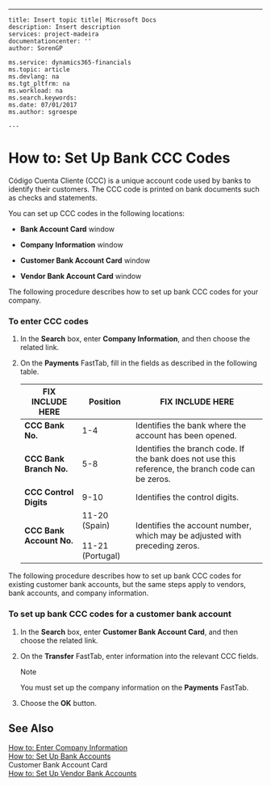 ---
    title: Insert topic title| Microsoft Docs
    description: Insert description
    services: project-madeira
    documentationcenter: ''
    author: SorenGP

    ms.service: dynamics365-financials
    ms.topic: article
    ms.devlang: na
    ms.tgt_pltfrm: na
    ms.workload: na
    ms.search.keywords:
    ms.date: 07/01/2017
    ms.author: sgroespe

    ---
# How to: Set Up Bank CCC Codes
Código Cuenta Cliente \(CCC\) is a unique account code used by banks to identify their customers. The CCC code is printed on bank documents such as checks and statements.  
  
 You can set up CCC codes in the following locations:  
  
-   **Bank Account Card** window  
  
-   **Company Information** window  
  
-   **Customer Bank Account Card** window  
  
-   **Vendor Bank Account Card** window  
  
 The following procedure describes how to set up bank CCC codes for your company.  
  
### To enter CCC codes  
  
1.  In the **Search** box, enter **Company Information**, and then choose the related link.  
  
2.  On the **Payments** FastTab, fill in the fields as described in the following table.  
  
    |FIX INCLUDE HERE<!--[!INCLUDE[bp_tablefield](../../ApplicationDesign/includes/bp_tablefield_md.md)] -->|Position|FIX INCLUDE HERE<!--[!INCLUDE[bp_tabledescription](../../ApplicationDesign/includes/bp_tabledescription_md.md)] -->|  
    |---------------------------------|--------------|---------------------------------------|  
    |**CCC Bank No.**|1-4|Identifies the bank where the account has been opened.|  
    |**CCC Bank Branch No.**|5-8|Identifies the branch code. If the bank does not use this reference, the branch code can be zeros.|  
    |**CCC Control Digits**|9-10|Identifies the control digits.|  
    |**CCC Bank Account No.**|11-20 \(Spain\)<br /><br /> 11-21 \(Portugal\)|Identifies the account number, which may be adjusted with preceding zeros.|  
  
 The following procedure describes how to set up bank CCC codes for existing customer bank accounts, but the same steps apply to vendors, bank accounts, and company information.  
  
### To set up bank CCC codes for a customer bank account  
  
1.  In the **Search** box, enter **Customer Bank Account Card**, and then choose the related link.  
  
2.  On the **Transfer** FastTab, enter information into the relevant CCC fields.  
  
    > [!NOTE]  
    >  You must set up the company information on the **Payments** FastTab.  
  
3.  Choose the **OK** button.  
  
## See Also  
 [How to: Enter Company Information](../../Finance/how-to-enter-company-information.md)   
 [How to: Set Up Bank Accounts](../../Finance/how-to-set-up-bank-accounts.md)   
 Customer Bank Account Card   
 [How to: Set Up Vendor Bank Accounts](../../Purchasing/how-to-set-up-vendor-bank-accounts.md)